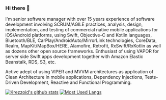 ### Hi there 👋

I'm senior software manager with over 15 years experience of software development involving SCRUM/AGILE practices, analysis, design, implementation, and testing of commercial native mobile applications for iOS/Android platforms, using Swift, Objective-C and Kotlin languages, Bluetooth/BLE, CarPlay/AndroidAuto/MirrorLink technologies, CoreData, Realm, MapKit/MapBox/HERE, Alamofire, Retrofit, RxSwift/RxKotlin as well as dozens other open source frameworks. Enthusiast of using VAPOR for server side Swift apps development together with Amazon Elastic Beanstalk, RDS, S3, etc.

Active adept of using VIPER and MVVM architectures as application of Clean Architecture in mobile applications, Dependency Injections, Tests-Driven Development, Reactive and Functional Programming.

[![Krezzoid's github stats](https://github-readme-stats.vercel.app/api?username=krezzoid&count_private=true&show_icons=true&line_height=20&theme=solarized-light)](https://github.com/anuraghazra/github-readme-stats)
[![Most Used Langs](https://github-readme-stats.vercel.app/api/top-langs/?username=krezzoid&count_private=true&theme=solarized-light)](https://github.com/anuraghazra/github-readme-stats)

<!--
**krezzoid/krezzoid** is a ✨ _special_ ✨ repository because its `README.md` (this file) appears on your GitHub profile.

Here are some ideas to get you started:

- 🔭 I’m currently working on ...
- 🌱 I’m currently learning ...
- 👯 I’m looking to collaborate on ...
- 🤔 I’m looking for help with ...
- 💬 Ask me about ...
- 📫 How to reach me: ...
- 😄 Pronouns: ...
- ⚡ Fun fact: ...
-->
